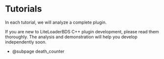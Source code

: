 # Tutorials

In each tutorial, we will analyze a complete plugin.

If you are new to LiteLoaderBDS C++ plugin development, please read them thoroughly.
The analysis and demonstration will help you develop independently soon.

* @subpage death_counter